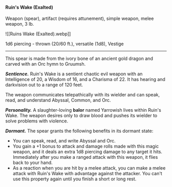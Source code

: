 #### Ruin's Wake (Exalted)

Weapon (spear), artifact (requires attunement), simple weapon, melee weapon, 3 lb.

![[Ruins Wake (Exalted).webp]]

1d6 piercing  - thrown (20/60 ft.), versatile (1d8), Vestige

---

This spear is made from the ivory bone of an ancient gold dragon and carved with an Orc hymn to Gruumsh.

***Sentience.*** Ruin's Wake is a sentient chaotic evil weapon with an Intelligence of 20, a Wisdom of 16, and a Charisma of 22. It has hearing and darkvision out to a range of 120 feet.

The weapon communicates telepathically with its wielder and can speak, read, and understand Abyssal, Common, and Orc.

***Personality.*** A slaughter-loving **balor** named Yarrowish lives within Ruin's Wake. The weapon desires only to draw blood and pushes its wielder to solve problems with violence.

***Dormant.*** The spear grants the following benefits in its dormant state:

- You can speak, read, and write Abyssal and Orc.
- You gain a +1 bonus to attack and damage rolls made with this magic weapon, and it deals an extra 1d8 piercing damage to any target it hits. Immediately after you make a ranged attack with this weapon, it flies back to your hand.
- As a reaction when you are hit by a melee attack, you can make a melee attack with Ruin's Wake with advantage against the attacker. You can't use this property again until you finish a short or long rest.

> #